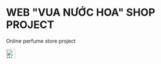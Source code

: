 # WEB "VUA NƯỚC HOA" SHOP PROJECT 

Online perfume  store project 

<span><img src="https://img.shields.io/badge/WordPress-282C34?logo=wordPress&logoColor=21759B" alt="WordPress logo" title="WordPress" height="25" /></span>
&nbsp;
